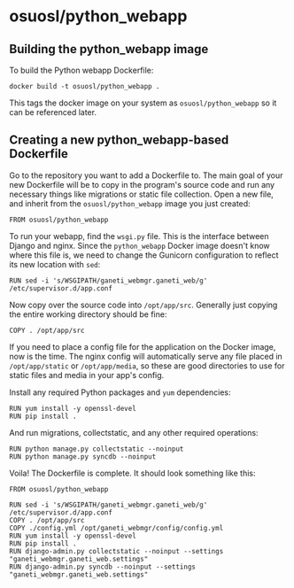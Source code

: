 osuosl/python_webapp
=============

Building the python_webapp image
--------------------------------

To build the Python webapp Dockerfile:

    docker build -t osuosl/python_webapp .

This tags the docker image on your system as ```osuosl/python_webapp``` so
it can be referenced later.

Creating a new python_webapp-based Dockerfile
---------------------------------------------

Go to the repository you want to add a Dockerfile to. The main goal of
your new Dockerfile will be to copy in the program's source code and run any
necessary things like migrations or static file collection. Open a new file,
and inherit from the ```osuosl/python_webapp``` image you just created:

    FROM osuosl/python_webapp

To run your webapp, find the ```wsgi.py``` file. This is the interface between
Django and nginx. Since the ```python_webapp``` Docker image doesn't know where
this file is, we need to change the Gunicorn configuration to reflect its new
location with ```sed```:

    RUN sed -i 's/WSGIPATH/ganeti_webmgr.ganeti_web/g' /etc/supervisor.d/app.conf

Now copy over the source code into ```/opt/app/src```. Generally just copying
the entire working directory should be fine:

    COPY . /opt/app/src

If you need to place a config file for the application on the Docker image, now
is the time. The nginx config will automatically serve any file placed in
```/opt/app/static``` or ```/opt/app/media```, so these are good directories to
use for static files and media in your app's config.

Install any required Python packages and ```yum``` dependencies:

    RUN yum install -y openssl-devel
    RUN pip install .

And run migrations, collectstatic, and any other required operations:

    RUN python manage.py collectstatic --noinput
    RUN python manage.py syncdb --noinput

Voila! The Dockerfile is complete. It should look something like this:

    FROM osuosl/python_webapp

    RUN sed -i 's/WSGIPATH/ganeti_webmgr.ganeti_web/g' /etc/supervisor.d/app.conf
    COPY . /opt/app/src
    COPY ./config.yml /opt/ganeti_webmgr/config/config.yml
    RUN yum install -y openssl-devel
    RUN pip install .
    RUN django-admin.py collectstatic --noinput --settings "ganeti_webmgr.ganeti_web.settings"
    RUN django-admin.py syncdb --noinput --settings "ganeti_webmgr.ganeti_web.settings"

